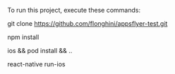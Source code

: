 To run this project, execute these commands:

git clone https://github.com/flonghini/appsflyer-test.git

npm install

ios && pod install && ..

react-native run-ios
